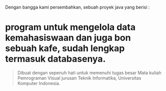Dengan bangga kami persembahkan, sebuah proyek java yang berisi :

# program untuk mengelola data kemahasiswaan dan juga bon sebuah kafe, sudah lengkap termasuk databasenya.



> Dibuat dengan sepenuh hati untuk memenuhi tugas besar 
> Mata kuliah Pemrograman Visual jurusan Teknik Informatika, Universitas Komputer Indonesia.
